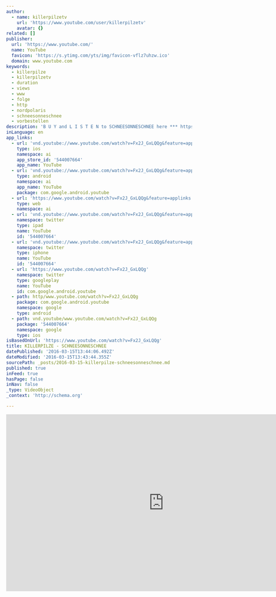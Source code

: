 ```yaml
---
author:
  - name: killerpilzetv
    url: 'https://www.youtube.com/user/killerpilzetv'
    avatar: {}
related: []
publisher:
  url: 'https://www.youtube.com/'
  name: YouTube
  favicon: 'https://s.ytimg.com/yts/img/favicon-vflz7uhzw.ico'
  domain: www.youtube.com
keywords:
  - killerpilze
  - killerpilzetv
  - duration
  - views
  - www
  - folge
  - http
  - nordpolaris
  - schneesonneschnee
  - vorbestellen
description: 'B U Y and L I S T E N to SCHNEESONNESCHNEE here *** https://killerpilze.lnk.to/High *** *** Album als CD vorbestellen: http://www.amazon.de/gp/product/B01A69SMZO *** *** Vinyl vorbestellen: http://www.amazon.de/High-Vinyl-LP-Killerpilze/dp/B01A69SKFQ/ref=sr_1_1?s=music&ie=UTF8&qid=1456528871&sr=1-1&keywords=killerpilze+high+vinyl*** *** Album Digital vorbestellen: https://killerpilze.lnk.to/High *** *** Tourtickets 2016: http://suedpolmusic.wlec.ag/killerpilze-tickets-198.html#tour429 *** KILLERPILZE - SCHNEESONNESCHNEE a NORDPOLARIS production *** shot in Tierra del Fuego'
inLanguage: en
app_links:
  - url: 'vnd.youtube://www.youtube.com/watch?v=Fx2J_GxLQQg&feature=applinks'
    type: ios
    namespace: ai
    app_store_id: '544007664'
    app_name: YouTube
  - url: 'vnd.youtube://www.youtube.com/watch?v=Fx2J_GxLQQg&feature=applinks'
    type: android
    namespace: ai
    app_name: YouTube
    package: com.google.android.youtube
  - url: 'https://www.youtube.com/watch?v=Fx2J_GxLQQg&feature=applinks'
    type: web
    namespace: ai
  - url: 'vnd.youtube://www.youtube.com/watch?v=Fx2J_GxLQQg&feature=applinks'
    namespace: twitter
    type: ipad
    name: YouTube
    id: '544007664'
  - url: 'vnd.youtube://www.youtube.com/watch?v=Fx2J_GxLQQg&feature=applinks'
    namespace: twitter
    type: iphone
    name: YouTube
    id: '544007664'
  - url: 'https://www.youtube.com/watch?v=Fx2J_GxLQQg'
    namespace: twitter
    type: googleplay
    name: YouTube
    id: com.google.android.youtube
  - path: http/www.youtube.com/watch?v=Fx2J_GxLQQg
    package: com.google.android.youtube
    namespace: google
    type: android
  - path: vnd.youtube/www.youtube.com/watch?v=Fx2J_GxLQQg
    package: '544007664'
    namespace: google
    type: ios
isBasedOnUrl: 'https://www.youtube.com/watch?v=Fx2J_GxLQQg'
title: KILLERPILZE - SCHNEESONNESCHNEE
datePublished: '2016-03-15T13:44:06.492Z'
dateModified: '2016-03-15T13:43:44.355Z'
sourcePath: _posts/2016-03-15-killerpilze-schneesonneschnee.md
published: true
inFeed: true
hasPage: false
inNav: false
_type: VideoObject
_context: 'http://schema.org'

---
```

<iframe src="https://cdn.embedly.com/widgets/media.html?src=https%3A%2F%2Fwww.youtube.com%2Fembed%2FFx2J_GxLQQg%3Ffeature%3Doembed&amp;url=https%3A%2F%2Fwww.youtube.com%2Fwatch%3Fv%3DFx2J_GxLQQg&amp;image=https%3A%2F%2Fi.ytimg.com%2Fvi%2FFx2J_GxLQQg%2Fhqdefault.jpg&amp;key=b7d04c9b404c499eba89ee7072e1c4f7&amp;type=text%2Fhtml&amp;schema=youtube" width="854" height="480" scrolling="no" frameborder="0" allowfullscreen="allowfullscreen" style=""></iframe>